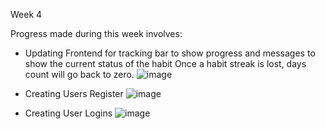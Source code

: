 Week 4 

Progress made during this week involves: 
- Updating Frontend for tracking bar to show progress and messages to show the current status of the habit
  Once a habit streak is lost, days count will go back to zero.
  ![image](https://github.com/user-attachments/assets/79300a3f-fe05-4dbd-b027-ad7f3b6acb3f)

- Creating Users Register 
  ![image](https://github.com/user-attachments/assets/e99b63ab-a015-4f56-8852-2666e359e9ec)

- Creating User Logins
  ![image](https://github.com/user-attachments/assets/c6663eff-a382-4349-bdca-5e18ff7cb182)

